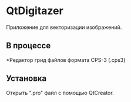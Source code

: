 # QtDigitazer
Приложение для векторизации изображений.

## В процессе

*Редактор грид файлов формата CPS-3 (.cps3)

## Установка

Открыть ".pro" файл с помощью QtCreator.
